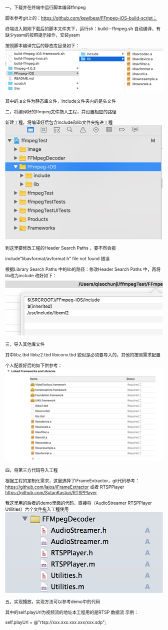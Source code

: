 一，下载并在终端中运行脚本编译ffmpeg

脚本参考git上的：https://github.com/kewlbear/FFmpeg-iOS-build-script；

终端进入刚刚下载后的脚本文件夹下，运行sh：build－ffmpeg.sh 自动编译，有缺少yasm的按照提示操作，安装yasm

按照脚本编译完后的静态库目录如下：
![image](https://github.com/jiqiaochun/ffmpegTest/blob/master/image/lujing.jpeg)

其中的.a文件为静态库文件，include文件夹内的是头文件

二，将编译好的ffmpeg文件拖人工程，并设置相应的路径

新建工程，将编译好后包含include和lib文件夹拖进工程
![image](https://github.com/jiqiaochun/ffmpegTest/blob/master/image/ffmpeg-ios.jpeg)

到这里要修改工程的Header Search Paths ，要不然会报 

include“libavformat/avformat.h” file not found  错误

根据Library Search Paths 中的lib的路径：修改Header Search Paths 中，再将lib改为include
改好如下：
![image](https://github.com/jiqiaochun/ffmpegTest/blob/master/image/headersearch.jpeg)


三，导入其他库文件

其中libz.tbd libbz2.tbd libiconv.tbd 貌似是必须要导入的，其他的按照需求配置

个人配置好后的如下供参考：
![image](https://github.com/jiqiaochun/ffmpegTest/blob/master/image/link.jpeg)


四，将第三方代码导入工程

根据工程的定制化需求，这里选择了iFrameExtractor，git代码参考：https://github.com/lajos/iFrameExtractor 或者 RTSPPlayer    https://github.com/SutanKasturi/RTSPPlayer

我这里用的后者的demo里面的代码，直接将（AudioStreamer  RTSPPlayer  Utilities）六个文件拖入工程使用
![image](https://github.com/jiqiaochun/ffmpegTest/blob/master/image/FFMpegDecoder.png)


五，实现播放，实现方法可以参考demo中的代码

其中的self.playUrl为视频流的地址本工程用的是RTSP 数据流  示例：

self.playUrl = @"rtsp://xxx.xxx.xxx.xxx/xxx.sdp";

